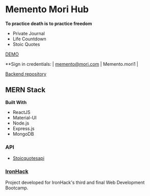 # Memento Mori Hub
**To practice death is to practice freedom**
- Private Journal
- Life Countdown
- Stoic Quotes

[DEMO](https://memento-mori-hub.herokuapp.com/ "DEMO")

**Sign in credentials:
| memento@mori.com | Memento.mori1 |

[Backend repository](http://https://github.com/analuzma/MementoMoriHub-backend "Backend repository")

## MERN Stack
**Built With**
- ReactJS
- Material-UI
- Node.js
- Express.js
- MongoDB

### API
- [Stoicquotesapi](http://https://stoicquotesapi.com/ "Stoicquotesapi")

### [IronHack](https://www.ironhack.com/en "IronHack")
Project developed for IronHack's third and final Web Development Bootcamp.
